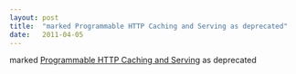 ```yaml
---
layout: post
title:  "marked Programmable HTTP Caching and Serving as deprecated"
date:   2011-04-05
---
```


marked [Programmable HTTP Caching and Serving](http://www.w3.org/TR/DataCache/) as deprecated

